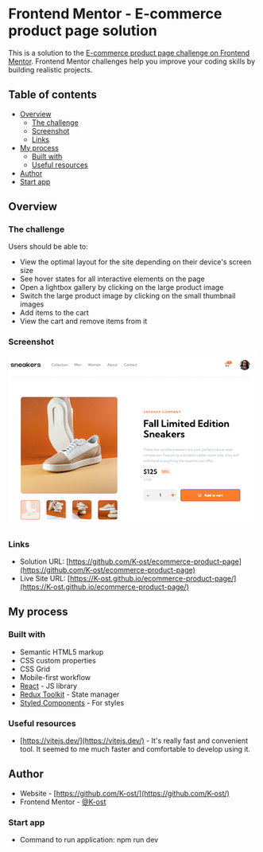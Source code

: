 # Frontend Mentor - E-commerce product page solution

This is a solution to the [E-commerce product page challenge on Frontend Mentor](https://www.frontendmentor.io/challenges/ecommerce-product-page-UPsZ9MJp6). Frontend Mentor challenges help you improve your coding skills by building realistic projects.

## Table of contents

- [Overview](#overview)
  - [The challenge](#the-challenge)
  - [Screenshot](#screenshot)
  - [Links](#links)
- [My process](#my-process)
  - [Built with](#built-with)
  - [Useful resources](#useful-resources)
- [Author](#author)
- [Start app](#start-app)

## Overview

### The challenge

Users should be able to:

- View the optimal layout for the site depending on their device's screen size
- See hover states for all interactive elements on the page
- Open a lightbox gallery by clicking on the large product image
- Switch the large product image by clicking on the small thumbnail images
- Add items to the cart
- View the cart and remove items from it

### Screenshot

![](./screenshot.jpg)

### Links

- Solution URL: [https://github.com/K-ost/ecommerce-product-page](https://github.com/K-ost/ecommerce-product-page)
- Live Site URL: [https://K-ost.github.io/ecommerce-product-page/](https://K-ost.github.io/ecommerce-product-page/)

## My process

### Built with

- Semantic HTML5 markup
- CSS custom properties
- CSS Grid
- Mobile-first workflow
- [React](https://reactjs.org/) - JS library
- [Redux Toolkit](https://redux-toolkit.js.org/) - State manager
- [Styled Components](https://styled-components.com/) - For styles

### Useful resources

- [https://vitejs.dev/](https://vitejs.dev/) - It's really fast and convenient tool. It seemed to me much faster and comfortable to develop using it.

## Author

- Website - [https://github.com/K-ost/](https://github.com/K-ost/)
- Frontend Mentor - [@K-ost](https://www.frontendmentor.io/profile/K-ost)

### Start app

- Command to run application: npm run dev